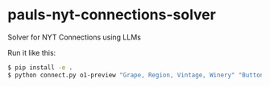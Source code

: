 # pauls-nyt-connections-solver
Solver for NYT Connections using LLMs

Run it like this:

```bash
$ pip install -e .
$ python connect.py o1-preview "Grape, Region, Vintage, Winery" "Button, Knob, Slider, Switch" "Pro, Retro, Sub, Super" "Burger, California, Lion, Prom" 
```
